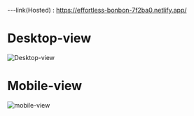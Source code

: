 ---link(Hosted) : https://effortless-bonbon-7f2ba0.netlify.app/

# Desktop-view

![Desktop-view](https://github.com/Keerthan-Shetty/Calculator-app/assets/148765345/76db4e1a-617d-4b84-9a15-be9e6706408a)

# Mobile-view

![mobile-view](https://github.com/Keerthan-Shetty/Calculator-app/assets/148765345/32619cc7-a9e3-495f-9828-0ff2cdb938b7)
